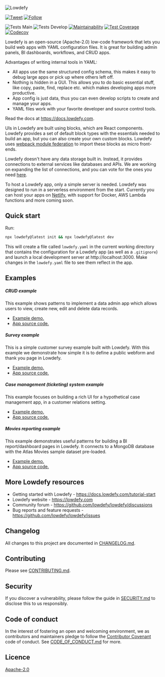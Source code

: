 ![Lowdefy](https://lowdefy.com/banner.png)

[![Tweet](https://img.shields.io/twitter/url?logo=twitter&style=flat-square&url=https%3A%2F%2Flowdefy.com)](https://twitter.com/intent/tweet?text=Build%20web%20apps%2C%20admin%20panels%2C%20BI%20dashboards%2C%20and%20CRUD%20apps%20with%20ease%21%20Try%20&url=https://lowdefy.com&via=lowdefy&hashtags=lowcode,lowdefy,internaltools,developers,opensource)
[![Follow](https://img.shields.io/twitter/follow/lowdefy?logo=twitter&style=flat-square)](https://twitter.com/intent/follow?screen_name=lowdefy)

![Tests Main](https://github.com/lowdefy/lowdefy/workflows/Test%20Branches/badge.svg?branch=main)
![Tests Develop](https://github.com/lowdefy/lowdefy/workflows/Test%20Branches/badge.svg?branch=develop)
[![Maintainability](https://api.codeclimate.com/v1/badges/6efe9bfa0648772cae00/maintainability)](https://codeclimate.com/github/lowdefy/lowdefy/maintainability)
[![Test Coverage](https://api.codeclimate.com/v1/badges/6efe9bfa0648772cae00/test_coverage)](https://codeclimate.com/github/lowdefy/lowdefy/test_coverage)
[![Codecov](https://codecov.io/gh/lowdefy/lowdefy/branch/main/graph/badge.svg?token=U2AEEH9K1W)](https://codecov.io/gh/lowdefy/lowdefy)

Lowdefy is an open-source (Apache-2.0) low-code framework that lets you build web apps with YAML configuration files. It is great for building admin panels, BI dashboards, workflows, and CRUD apps.

Advantages of writing internal tools in YAML:

- All apps use the same structured config schema, this makes it easy to debug large apps or pick up where others left off.
- Nothing is hidden in a GUI. This allows you to do basic essential stuff, like copy, paste, find, replace etc. which makes developing apps more productive.
- App config is just data, thus you can even develop scripts to create and manage your apps.
- YAML files work with your favorite developer and source control tools.

Read the docs at https://docs.lowdefy.com.

UIs in Lowdefy are built using blocks, which are React components. Lowdefy provides a set of default block types with the essentials needed to build an app, but you can also create your own custom blocks. Lowdefy uses [webpack module federation](https://webpack.js.org/concepts/module-federation/) to import these blocks as micro front-ends.

Lowdefy doesn't have any data storage built in. Instead, it provides connections to external services like databases and APIs. We are working on expanding the list of connections, and you can vote for the ones you need [here](https://github.com/lowdefy/lowdefy/discussions/309).

To host a Lowdefy app, only a simple server is needed. Lowdefy was designed to run in a serverless environment from the start. Currently you can host your apps on [Netlify](https://www.netlify.com), with support for Docker, AWS Lambda functions and more coming soon.

## Quick start

Run:

```bash
npx lowdefy@latest init && npx lowdefy@latest dev
```

This will create a file called `lowdefy.yaml` in the current working directory that contains the configuration for a Lowdefy app (as well as a `.gitignore`) and launch a local development server at http://localhost:3000. Make changes in the `lowdefy.yaml` file to see them reflect in the app.

## Examples

##### CRUD example

This example shows patterns to implement a data admin app which allows users to view, create new, edit and delete data records.

- [Example demo.](https://example-crud.lowdefy.com)
- [App source code.](https://github.com/lowdefy/lowdefy-example-crud)

##### Survey example

This is a simple customer survey example built with Lowdefy. With this example we demonstrate how simple it is to define a public webform and thank you page in Lowdefy.

- [Example demo.](https://example-survey.lowdefy.com)
- [App source code.](https://github.com/lowdefy/lowdefy-example-survey)

##### Case management (ticketing) system example

This example focuses on building a rich UI for a hypothetical case management app, in a customer relations setting.

- [Example demo.](https://example-case-management.lowdefy.com)
- [App source code.](https://github.com/lowdefy/lowdefy-example-case-management)

##### Movies reporting example

This example demonstrates useful patterns for building a BI report/dashboard pages in Lowdefy. It connects to a MongoDB database with the Atlas Movies sample dataset pre-loaded.

- [Example demo.](https://example-reporting.lowdefy.com)
- [App source code.](https://github.com/lowdefy/lowdefy-example-reporting)

## More Lowdefy resources

- Getting started with Lowdefy - https://docs.lowdefy.com/tutorial-start
- Lowdefy website - https://lowdefy.com
- Community forum - https://github.com/lowdefy/lowdefy/discussions
- Bug reports and feature requests - https://github.com/lowdefy/lowdefy/issues

## Changelog

All changes to this project are documented in [CHANGELOG.md](https://github.com/lowdefy/lowdefy/blob/main/CHANGELOG.md).

## Contributing

Please see [CONTRIBUTING.md](https://github.com/lowdefy/lowdefy/blob/main/CONTRIBUTING.md).

## Security

If you discover a vulnerability, please follow the guide in [SECURITY.md](https://github.com/lowdefy/lowdefy/blob/main/SECURITY.md) to disclose this to us responsibly.

## Code of conduct

In the interest of fostering an open and welcoming environment, we as contributors and maintainers pledge to follow the [Contributor Covenant](https://www.contributor-covenant.org) code of conduct. See [CODE_OF_CONDUCT.md](https://github.com/lowdefy/lowdefy/blob/main/CODE_OF_CONDUCT.md) for more.

## Licence

[Apache-2.0](https://github.com/lowdefy/lowdefy/blob/main/LICENSE)
